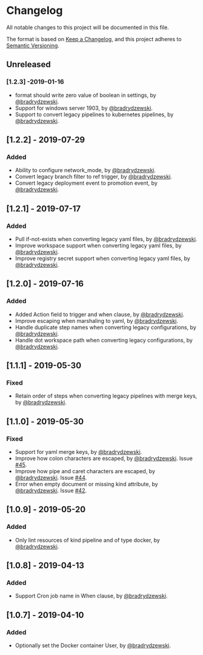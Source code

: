# Changelog
All notable changes to this project will be documented in this file.

The format is based on [Keep a Changelog](https://keepachangelog.com/en/1.0.0/),
and this project adheres to [Semantic Versioning](https://semver.org/spec/v2.0.0.html).

## Unreleased
### [1.2.3] -2019-01-16
- format should write zero value of boolean in settings, by [@bradrydzewski](https://github.com/bradrydzewski).
- Support for windows server 1903, by [@bradrydzewski](https://github.com/bradrydzewski).
- Support to convert legacy pipelines to kubernetes pipelines, by [@bradrydzewski](https://github.com/bradrydzewski).

## [1.2.2] - 2019-07-29
### Added
- Ability to configure network_mode, by [@bradrydzewski](https://github.com/bradrydzewski).
- Convert legacy branch filter to ref trigger, by [@bradrydzewski](https://github.com/bradrydzewski).
- Convert legacy deployment event to promotion event, by [@bradrydzewski](https://github.com/bradrydzewski).

## [1.2.1] - 2019-07-17
### Added
- Pull if-not-exists when converting legacy yaml files, by [@bradrydzewski](https://github.com/bradrydzewski).
- Improve workspace support when converting legacy yaml files, by [@bradrydzewski](https://github.com/bradrydzewski).
- Improve registry secret support when converting legacy yaml files, by [@bradrydzewski](https://github.com/bradrydzewski).

## [1.2.0] - 2019-07-16
### Added
- Added Action field to trigger and when clause, by [@bradrydzewski](https://github.com/bradrydzewski).
- Improve escaping when marshaling to yaml, by [@bradrydzewski](https://github.com/bradrydzewski).
- Handle duplicate step names when converting legacy configurations, by [@bradrydzewski](https://github.com/bradrydzewski).
- Handle dot workspace path when converting legacy configurations, by [@bradrydzewski](https://github.com/bradrydzewski).

## [1.1.1] - 2019-05-30
### Fixed
- Retain order of steps when converting legacy pipelines with merge keys, by [@bradrydzewski](https://github.com/bradrydzewski).


## [1.1.0] - 2019-05-30
### Fixed
- Support for yaml merge keys, by [@bradrydzewski](https://github.com/bradrydzewski).
- Improve how colon characters are escaped, by [@bradrydzewski](https://github.com/bradrydzewski). Issue [#45](https://github.com/ctpeter/drone-yaml/issues/45).
- Improve how pipe and caret characters are escaped, by [@bradrydzewski](https://github.com/bradrydzewski). Issue [#44](https://github.com/ctpeter/drone-yaml/issues/44).
- Error when empty document or missing kind attribute, by [@bradrydzewski](https://github.com/bradrydzewski). Issue [#42](https://github.com/ctpeter/drone-yaml/issues/42).

## [1.0.9] - 2019-05-20
### Added
- Only lint resources of kind pipeline and of type docker, by [@bradrydzewski](https://github.com/bradrydzewski).

## [1.0.8] - 2019-04-13
### Added
- Support Cron job name in When clause, by [@bradrydzewski](https://github.com/bradrydzewski).

## [1.0.7] - 2019-04-10
### Added
- Optionally set the Docker container User, by [@bradrydzewski](https://github.com/bradrydzewski).

